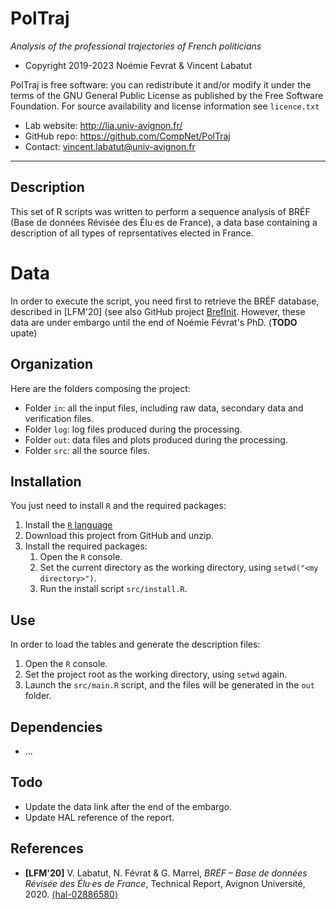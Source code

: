 
PolTraj
===================
*Analysis of the professional trajectories of French politicians*

* Copyright 2019-2023 Noémie Fevrat & Vincent Labatut

PolTraj is free software: you can redistribute it and/or modify it under the terms of the GNU General Public License as published by the Free Software Foundation. For source availability and license information see `licence.txt`

* Lab website: http://lia.univ-avignon.fr/
* GitHub repo: https://github.com/CompNet/PolTraj
* Contact: vincent.labatut@univ-avignon.fr

-----------------------------------------------------------------------

## Description
This set of R scripts was written to perform a sequence analysis of BRÉF (Base de données Révisée des Élu·es de France), a data base containing a description of all types of reprsentatives elected in France.


# Data
In order to execute the script, you need first to retrieve the BRÉF database, described in [LFM'20] (see also GitHub project [BrefInit](https://github.com/CompNet/BrefInit). However, these data are under embargo until the end of Noémie Févrat's PhD.
(**TODO** upate)


## Organization
Here are the folders composing the project:
* Folder `in`: all the input files, including raw data, secondary data and verification files.
* Folder `log`: log files produced during the processing.
* Folder `out`: data files and plots produced during the processing.
* Folder `src`: all the source files.


## Installation
You just need to install `R` and the required packages:

1. Install the [`R` language](https://www.r-project.org/)
2. Download this project from GitHub and unzip.
3. Install the required packages: 
   1. Open the `R` console.
   2. Set the current directory as the working directory, using `setwd("<my directory>")`.
   3. Run the install script `src/install.R`.


## Use
In order to load the tables and generate the description files:

1. Open the `R` console.
2. Set the project root as the working directory, using `setwd` again.
3. Launch the `src/main.R` script, and the files will be generated in the `out` folder. 


## Dependencies
* ...


## Todo
* Update the data link after the end of the embargo.
* Update HAL reference of the report.


## References
 * **[LFM'20]** V. Labatut, N. Févrat & G. Marrel, *BRÉF – Base de données Révisée des Élu·es de France*, Technical Report, Avignon Université, 2020. [⟨hal-02886580⟩](https://hal.archives-ouvertes.fr/hal-02886580)
